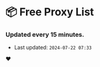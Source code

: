 # :package: Free Proxy List
### Updated every 15 minutes.

- Last updated: `2024-07-22 07:33`

:heart:
